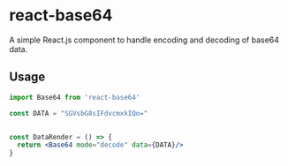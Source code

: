 # react-base64

A simple React.js component to handle encoding and decoding of base64 data.

## Usage

```jsx
import Base64 from 'react-base64'

const DATA = "SGVsbG8sIFdvcmxkIQo="


const DataRender = () => {
  return <Base64 mode="decode" data={DATA}/>
}
```
